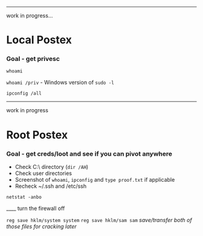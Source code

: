 ___________________
work in progress...

# Local Postex
### Goal - get privesc

`whoami`

`whoami /priv` - Windows version of `sudo -l`

`ipconfig /all`

________________________
work in progress


# Root Postex
### Goal - get creds/loot and see if you can pivot anywhere
- Check C:\ directory (`dir /AH`)
- Check user directories
- Screenshot of `whoami`, `ipconfig` and `type proof.txt` if applicable
- Recheck ~/.ssh and /etc/ssh

`netstat -anbo`

____ turn the firewall off

`reg save hklm/system system`
`reg save hklm/sam sam`
*save/transfer both of those files for cracking later*


